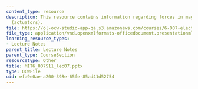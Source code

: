 ```yaml
---
content_type: resource
description: This resource contains information regarding forces in magnetostatics
  (actuators).
file: https://ol-ocw-studio-app-qa.s3.amazonaws.com/courses/6-007-electromagnetic-energy-from-motors-to-lasers-spring-2011/efa9e0aea200398e65fe85ad41d52754_MIT6_007S11_lec07.pptx
file_type: application/vnd.openxmlformats-officedocument.presentationml.presentation
learning_resource_types:
- Lecture Notes
parent_title: Lecture Notes
parent_type: CourseSection
resourcetype: Other
title: MIT6_007S11_lec07.pptx
type: OCWFile
uid: efa9e0ae-a200-398e-65fe-85ad41d52754
---
```


